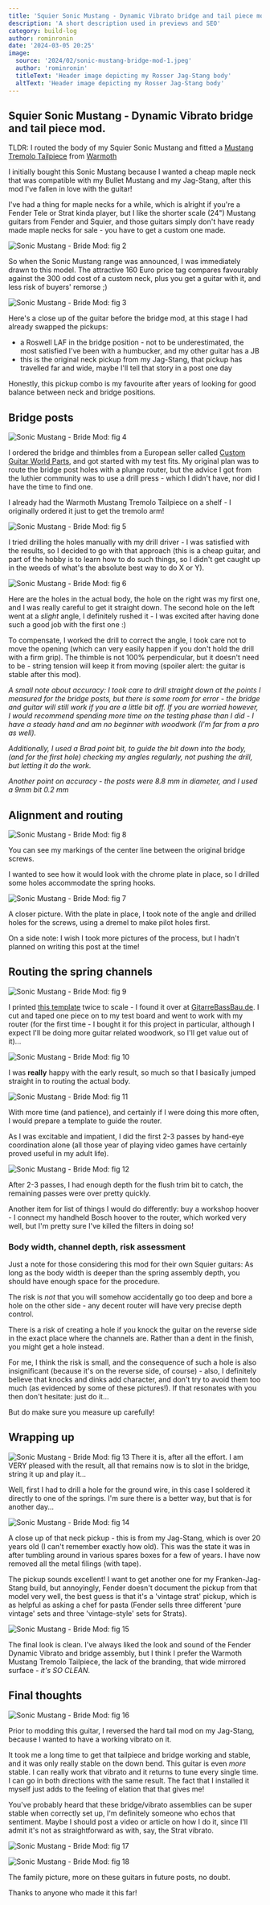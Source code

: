 ```yaml
---
title: 'Squier Sonic Mustang - Dynamic Vibrato bridge and tail piece mod'
description: 'A short description used in previews and SEO'
category: build-log
author: rominronin
date: '2024-03-05 20:25'
image:
  source: '2024/02/sonic-mustang-bridge-mod-1.jpeg'
  author: 'rominronin'
  titleText: 'Header image depicting my Rosser Jag-Stang body'
  altText: 'Header image depicting my Rosser Jag-Stang body'
---
```


## Squier Sonic Mustang - Dynamic Vibrato bridge and tail piece mod.

TLDR: I routed the body of my Squier Sonic Mustang and fitted a [Mustang Tremolo Tailpiece](https://warmoth.com/mt1c) from [Warmoth](https://warmoth.com/)

I initially bought this Sonic Mustang because I wanted a cheap maple neck that was compatible with my Bullet Mustang and
my Jag-Stang, after this mod I've fallen in love with the guitar!

I've had a thing for maple necks for a while, which is alright if you're a Fender Tele or Strat kinda player, but I
like the shorter scale (24") Mustang guitars from Fender and Squier, and those guitars simply don't have ready made
maple necks for sale - you have to get a custom one made.

![Sonic Mustang - Bride Mod: fig 2](../../media/2024/02/sonic-mustang-bridge-mod-2.jpeg "Sonic Mustang: Bridge Mod, fig 2")

So when the Sonic Mustang range was announced, I was immediately drawn to this model. The attractive 160 Euro price tag
compares favourably against the 300 odd cost of a custom neck, plus you get a guitar with it, and less risk of buyers'
remorse ;)

![Sonic Mustang - Bride Mod: fig 3](../../media/2024/02/sonic-mustang-bridge-mod-3.jpeg "Sonic Mustang: Bridge Mod, fig 3")

Here's a close up of the guitar before the bridge mod, at this stage I had already swapped the pickups:
- a Roswell LAF in the bridge position - not to be underestimated, the most satisfied I've been with a humbucker, and my other guitar has a JB
- this is the original neck pickup from my Jag-Stang, that pickup has travelled far and wide, maybe I'll tell that story in a post one day

Honestly, this pickup combo is my favourite after years of looking for good balance between neck and bridge positions. 

## Bridge posts
![Sonic Mustang - Bride Mod: fig 4](../../media/2024/02/sonic-mustang-bridge-mod-4.jpeg "Sonic Mustang: Bridge Mod, fig 4")

I ordered the bridge and thimbles from a European seller called [Custom Guitar World Parts](https://www.customworldguitarparts.com/),
and got started with my test fits. My original plan was to route the bridge post holes with a plunge router, but the
advice I got from the luthier community was to use a drill press - which I didn't have, nor did I have the time to find
one.

I already had the Warmoth Mustang Tremolo Tailpiece on a shelf - I originally ordered it just to get the tremolo arm!

![Sonic Mustang - Bride Mod: fig 5](../../media/2024/02/sonic-mustang-bridge-mod-5.jpeg "Sonic Mustang: Bridge Mod, fig 5")

I tried drilling the holes manually with my drill driver - I was satisfied with the results, so I decided to go with
that approach (this is a cheap guitar, and part of the hobby is to learn how to do such things, so I didn't get caught
up in the weeds of what's the absolute best way to do X or Y).

![Sonic Mustang - Bride Mod: fig 6](../../media/2024/02/sonic-mustang-bridge-mod-6.jpeg "Sonic Mustang: Bridge Mod, fig 6")

Here are the holes in the actual body, the hole on the right was my first one, and I was really careful to get it
straight down. The second hole on the left went at a *slight* angle, I definitely rushed it - I was excited after having
done such a good job with the first one :)

To compensate, I worked the drill to correct the angle, I took care not to move the opening (which can very easily
happen if you don't hold the drill with a firm grip). The thimble is not 100% perpendicular, but it doesn't need to be -
string tension will keep it from moving (spoiler alert: the guitar is stable after this mod).

*A small note about accuracy: I took care to drill straight down at the points I measured for the bridge posts, but there
is some room for error - the bridge and guitar will still work if you are a little bit off. If you are worried however, 
I would recommend spending more time on the testing phase than I did - I have a steady hand and am no beginner with
woodwork (I'm far from a pro as well).*

*Additionally, I used a Brad point bit, to guide the bit down into the body, (and for the first hole) checking my angles
regularly, not pushing the drill, but letting it do the work.*

*Another point on accuracy - the posts were 8.8 mm in diameter, and I used a 9mm bit 0.2 mm*

## Alignment and routing
![Sonic Mustang - Bride Mod: fig 8](../../media/2024/02/sonic-mustang-bridge-mod-8.jpeg "Sonic Mustang: Bridge Mod, fig 8")

You can see my markings of the center line between the original bridge screws.

I wanted to see how it would look with the chrome plate in place, so I drilled some holes accommodate the spring hooks.

![Sonic Mustang - Bride Mod: fig 7](../../media/2024/02/sonic-mustang-bridge-mod-7.jpeg "Sonic Mustang: Bridge Mod, fig 7")

A closer picture. With the plate in place, I took note of the angle and drilled holes for the screws, using a dremel to make pilot holes first.

On a side note: I wish I took more pictures of the process, but I hadn't planned on writing this post at the time!

## Routing the spring channels
![Sonic Mustang - Bride Mod: fig 9](../../media/2024/02/sonic-mustang-bridge-mod-9.jpeg "Sonic Mustang: Bridge Mod, fig 9")

I printed [this template](../../media/2024/02/MUSTANG.pdf) twice to scale - I found it over at [GitarreBassBau.de](https://www.gitarrebassbau.de/viewtopic.php?t=6#p18566).
I cut and taped one piece on to my test board and went to work with my router (for the first time - I bought it for this
project in particular, although I expect I'll be doing more guitar related woodwork, so I'll get value out of it)...

![Sonic Mustang - Bride Mod: fig 10](../../media/2024/02/sonic-mustang-bridge-mod-10.jpeg "Sonic Mustang: Bridge Mod, fig 10")

I was **really** happy with the early result, so much so that I basically jumped straight in to routing the actual body.

![Sonic Mustang - Bride Mod: fig 11](../../media/2024/02/sonic-mustang-bridge-mod-11.jpeg "Sonic Mustang: Bridge Mod, fig 11")

With more time (and patience), and certainly if I were doing this more often, I would prepare a template to guide the
router.

As I was excitable and impatient, I did the first 2-3 passes by hand-eye coordination alone (all those year of
playing video games have certainly proved useful in my adult life).

![Sonic Mustang - Bride Mod: fig 12](../../media/2024/02/sonic-mustang-bridge-mod-12.jpeg "Sonic Mustang: Bridge Mod, fig 12")

After 2-3 passes, I had enough depth for the flush trim bit to catch, the remaining passes were over pretty quickly.

Another item for list of things I would do differently: buy a workshop hoover - I connect my handheld Bosch hoover to
the router, which worked very well, but I'm pretty sure I've killed the filters in doing so!

### Body width, channel depth, risk assessment
Just a note for those considering this mod for their own Squier guitars: As long as the body width is deeper than the
spring assembly depth, you should have enough space for the procedure.

The risk is *not* that you will somehow accidentally go too deep and bore a hole on the other side - any decent router
will have very precise depth control.

There is a risk of creating a hole if you knock the guitar on the reverse side in the exact place where the channels are.
Rather than a dent in the finish, you might get a hole instead.

For me, I think the risk is small, and the consequence of such a hole is also insignificant (because it's on the reverse
side, of course) - also, I definitely believe that knocks and dinks add character, and don't try to avoid them too much
(as evidenced by some of these pictures!). If that resonates with you then don't hesitate: just do it...

But do make sure you measure up carefully!

## Wrapping up
![Sonic Mustang - Bride Mod: fig 13](../../media/2024/02/sonic-mustang-bridge-mod-13.jpeg "Sonic Mustang: Bridge Mod, fig 13")
There it is, after all the effort. I am VERY pleased with the result, all that remains now is to slot in the bridge,
string it up and play it...

Well, first I had to drill a hole for the ground wire, in this case I soldered it directly to one of the springs. I'm
sure there is a better way, but that is for another day...

![Sonic Mustang - Bride Mod: fig 14](../../media/2024/02/sonic-mustang-bridge-mod-14.jpeg "Sonic Mustang: Bridge Mod, fig 14")

A close up of that neck pickup - this is from my Jag-Stang, which is over 20 years old (I can't remember exactly how
old). This was the state it was in after tumbling around in various spares boxes for a few of years. I have now removed
all the metal filings (with tape).

The pickup sounds excellent! I want to get another one for my Franken-Jag-Stang build, but annoyingly, Fender doesn't
document the pickup from that model very well, the best guess is that it's a 'vintage strat' pickup, which is as helpful
as asking a chef for pasta (Fender sells three different 'pure vintage' sets and three 'vintage-style' sets for Strats). 

![Sonic Mustang - Bride Mod: fig 15](../../media/2024/02/sonic-mustang-bridge-mod-15.jpeg "Sonic Mustang: Bridge Mod, fig 15")

The final look is clean. I've always liked the look and sound of the Fender Dynamic Vibrato and bridge assembly, but I
think I prefer the Warmoth Mustang Tremolo Tailpiece, the lack of the branding, that wide mirrored surface - *it's
SO CLEAN*.

## Final thoughts
![Sonic Mustang - Bride Mod: fig 16](../../media/2024/02/sonic-mustang-bridge-mod-16.jpeg "Sonic Mustang: Bridge Mod, fig 16")

Prior to modding this guitar, I reversed the hard tail mod on my Jag-Stang, because I wanted to have a working vibrato on it.

It took me a long time to get that tailpiece and bridge working and stable, and it was only really stable on the down bend.
This guitar is even *more* stable. I can really work that vibrato and it returns to tune every single time. I can go in
both directions with the same result. The fact that I installed it myself just adds to the feeling of elation that that
gives me!

You've probably heard that these bridge/vibrato assemblies can be super stable when correctly set up, I'm definitely 
someone who echos that sentiment. Maybe I should post a video or article on how I do it, since I'll admit it's not as
straightforward as with, say, the Strat vibrato. 

![Sonic Mustang - Bride Mod: fig 17](../../media/2024/02/sonic-mustang-bridge-mod-17.jpeg "Sonic Mustang: Bridge Mod, fig 17")

![Sonic Mustang - Bride Mod: fig 18](../../media/2024/02/sonic-mustang-bridge-mod-18.jpeg "Sonic Mustang: Bridge Mod, fig 18")

The family picture, more on these guitars in future posts, no doubt.

Thanks to anyone who made it this far!


